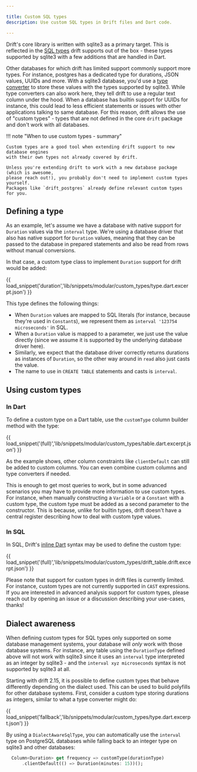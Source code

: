 ```yaml
---

title: Custom SQL types
description: Use custom SQL types in Drift files and Dart code.

---
```




Drift's core library is written with sqlite3 as a primary target. This is
reflected in the [SQL types][types] drift supports out of the box - these
types supported by sqlite3 with a few additions that are handled in Dart.

Other databases for which drift has limited support commonly support more types.
For instance, postgres has a dedicated type for durations, JSON values, UUIDs
and more. With a sqlite3 database, you'd use a [type converter][type converters]
to store these values with the types supported by sqlite3.
While type converters can also work here, they tell drift to use a regular text
column under the hood. When a database has builtin support for UUIDs for instance,
this could lead to less efficient statements or issues with other applications
talking to same database.
For this reason, drift allows the use of "custom types" - types that are not defined
in the core `drift` package and don't work with all databases.

!!! note "When to use custom types - summary"


    Custom types are a good tool when extending drift support to new database engines
    with their own types not already covered by drift.

    Unless you're extending drift to work with a new database package (which is awesome,
    please reach out!), you probably don't need to implement custom types yourself.
    Packages like `drift_postgres` already define relevant custom types for you.


## Defining a type

As an example, let's assume we have a database with native support for `Duration`
values via the `interval` type. We're using a database driver that also has native
support for `Duration` values, meaning that they can be passed to the database in
prepared statements and also be read from rows without manual conversions.

In that case, a custom type class to implement `Duration` support for drift would be
added:

{{ load_snippet('duration','lib/snippets/modular/custom_types/type.dart.excerpt.json') }}

This type defines the following things:

- When `Duration` values are mapped to SQL literals (for instance, because they're used in `Constant`s),
  we represent them as `interval '123754 microseconds'` in SQL.
- When a `Duration` value is mapped to a parameter, we just use the value directly (since we
  assume it is supported by the underlying database driver here).
- Similarly, we expect that the database driver correctly returns durations as instances of
  `Duration`, so the other way around in `read` also just casts the value.
- The name to use in `CREATE TABLE` statements and casts is `interval`.

## Using custom types

### In Dart

To define a custom type on a Dart table, use the `customType` column builder method with the type:



{{ load_snippet('(full)','lib/snippets/modular/custom_types/table.dart.excerpt.json') }}

As the example shows, other column constraints like `clientDefault` can still be added to custom
columns. You can even combine custom columns and type converters if needed.

This is enough to get most queries to work, but in some advanced scenarios you may have to provide
more information to use custom types.
For instance, when manually constructing a `Variable` or a `Constant` with a custom type, the custom
type must be added as a second parameter to the constructor. This is because, unlike for builtin types,
drift doesn't have a central register describing how to deal with custom type values.

### In SQL

In SQL, Drift's [inline Dart](drift_files.md#dart-interop) syntax may be used to define
the custom type:



{{ load_snippet('(full)','lib/snippets/modular/custom_types/drift_table.drift.excerpt.json') }}

Please note that support for custom types in drift files is currently limited.
For instance, custom types are not currently supported in `CAST` expressions.
If you are interested in advanced analysis support for custom types, please reach out by
opening an issue or a discussion describing your use-cases, thanks!

## Dialect awareness

When defining custom types for SQL types only supported on some database management systems, your
database will _only_ work with those database systems. For instance, any table using the `DurationType`
defined above will not work with sqlite3 since it uses an `interval` type interpreted as an integer
by sqlite3 - and the `interval xyz microseconds` syntax is not supported by sqlite3 at all.

Starting with drift 2.15, it is possible to define custom types that behave differently depending on
the dialect used.
This can be used to build polyfills for other database systems. First, consider a custom type storing
durations as integers, similar to what a type converter might do:

{{ load_snippet('fallback','lib/snippets/modular/custom_types/type.dart.excerpt.json') }}

By using a `DialectAwareSqlType`, you can automatically use the `interval` type on PostgreSQL databases
while falling back to an integer type on sqlite3 and other databases:

```dart
  Column<Duration> get frequency => customType(durationType)
      .clientDefault(() => Duration(minutes: 15))();
```

[types]: ../dart_api/tables.md#column-types
[type converters]: ../type_converters.md

